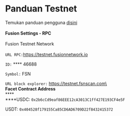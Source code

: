 # Panduan Testnet

Temukan panduan pengguna  [disini](https://medium.com/@soup.finance/soup-finance-testnet-user-guide-4c912e1ff038) \
\
**Fusion Settings - RPC**\
\
Fusion Testnet Network\
\
`URL RPC:`https://testnet.fusionnetwork.io

`ID:` **** 46688

`Symbol:` FSN

`URL block explorer:` https://testnet.fsnscan.com\
\
**Facet Contract Address**\
****\
****USDC: `0x2b6cCd9eaf86EEE12cA3013C1ff427E193CF4e5F`

USDT: `0x404528f179155Ca85CD6AD6709D22f8432415372`[\
](https://medium.com/@soup.finance/soup-finance-testnet-user-guide-4c912e1ff038)
